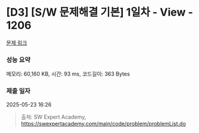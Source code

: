 # [D3] [S/W 문제해결 기본] 1일차 - View - 1206 

[문제 링크](https://swexpertacademy.com/main/code/problem/problemDetail.do?contestProbId=AV134DPqAA8CFAYh) 

### 성능 요약

메모리: 60,160 KB, 시간: 93 ms, 코드길이: 363 Bytes

### 제출 일자

2025-05-23 16:26



> 출처: SW Expert Academy, https://swexpertacademy.com/main/code/problem/problemList.do